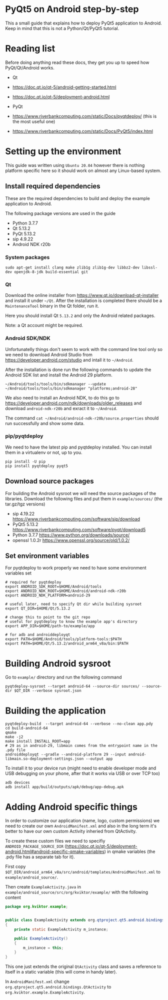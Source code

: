 # PyQt5 on Android step-by-step

This a small guide that explains how to deploy PyQt5 application to Android.
Keep in mind that this is not a Python/Qt/PyQt5 tutorial.

# Reading list

Before doing anything read these docs, they get you up to speed how PyQt/Qt/Android works.

- Qt
 - https://doc.qt.io/qt-5/android-getting-started.html
 - https://doc.qt.io/qt-5/deployment-android.html

- PyQt
 - https://www.riverbankcomputing.com/static/Docs/pyqtdeploy/ (this is the most useful one)
 - https://www.riverbankcomputing.com/static/Docs/PyQt5/index.html


# Setting up the environment

This guide was written using `Ubuntu 20.04` however there is nothing platform specific here
so it should work on almost any Linux-based system.

## Install required dependencies

These are the required dependencies to build and deploy the example application to Android.

The following package versions are used in the guide
- Python 3.7.7
- Qt 5.13.2
- PyQt 5.13.2
- sip 4.9.22
- Android NDK r20b

### System packages

```
sudo apt-get install clang make zlib1g zlib1g-dev libbz2-dev libssl-dev openjdk-8-jdk build-essential git
```

### Qt

Download the online installer from https://www.qt.io/download-qt-installer and install it under `~/Qt`.
After the installation is completed there should be a `MaintenanceTool` binary in the Qt folder, run it.

Here you should install Qt `5.13.2` and only the Android related packages.

Note: a Qt account might be required.

### Android SDK/NDK

Unfortunatelly things don't seem to work with the command line tool only so we need to download Android Studio from https://developer.android.com/studio and intall it to `~/Android`.

After the installation is done run the following commands to update the Android SDK list and install the Android 29 platform.

```
~/Android/tools/tools/bin/sdkmanager --update
~/Android/tools/tools/bin/sdkmanager "platforms;android-28"
```

We also need to install an Android NDK, to do this go to https://developer.android.com/ndk/downloads/older_releases and download `android-ndk-r20b` and exract it to `~/Android`.

The command `cat ~/Android/android-ndk-r20b/source.properties` should run successfully and show some data.

### pip/pyqtdeploy

We need to have the latest pip and pyqtdeploy installed.
You can install them in a virtualenv or not, up to you.

```
pip install -U pip
pip install pyqtdeploy pyqt5
```

## Download source packages

For building the Android sysroot we will need the source packages of the libraries.
Download the following files and put them in `example/sources/` (the tar.gz/tgz versions)

- sip 4.19.22 https://www.riverbankcomputing.com/software/sip/download
- PyQt5 5.13.2 https://www.riverbankcomputing.com/software/pyqt/download5
- Python 3.7.7 https://www.python.org/downloads/source/
- openssl 1.0.2r https://www.openssl.org/source/old/1.0.2/

## Set environment variables

For pyqtdeploy to work properly we need to have some environment variables set

```
# required for pyqtdeploy
export ANDROID_SDK_ROOT=$HOME/Android/tools
export ANDROID_NDK_ROOT=$HOME/Android/android-ndk-r20b
export ANDROID_NDK_PLATFORM=android-29

# useful later, need to specify Qt dir while building sysroot
export QT_DIR=$HOME/Qt/5.13.2

# change this to point to the git repo
# useful for pyqtdeploy to know the example app's directory
export APP_DIR=$HOME/path-to/example/app

# for adb and androiddeployqt
export PATH=$HOME/Android/tools/platform-tools:$PATH
export PATH=$HOME/Qt/5.13.2/android_arm64_v8a/bin:$PATH
```


# Building Android sysroot

Go to `example/` directory and run the following command

```
pyqtdeploy-sysroot --target android-64 --source-dir sources/ --source-dir $QT_DIR --verbose sysroot.json
```

# Building the application

```
pyqtdeploy-build  --target android-64 --verbose --no-clean app.pdy
cd build-android-64
qmake
make -j2
make install INSTALL_ROOT=app
# 29 as in android-29, libmain comes from the entrypoint name in the .pdy file
androiddeployqt --gradle --android-platform 29 --input android-libmain.so-deployment-settings.json --output app
```

To install it to your device run (might need to enable developer mode and USB debugging on your phone, after that it works via USB or over TCP too)
```
adb devices
adb install app/build/outputs/apk/debug/app-debug.apk
```

# Adding Android specific things

In order to customize our application (name, logo, custom permissions) we need to create our
own `AndroidManifest.xml` and also in the long term it's better to have our own custom
Activity inheried from QtActivity.

To create these custom files we need to specifiy `ANDROID_PACKAGE_SOURCE_DIR` (https://doc.qt.io/qt-5/deployment-android.html#android-specific-qmake-variables) in qmake variables (the .pdy file has a separate tab for it). 

First copy `$QT_DIR/android_arm64_v8a/src/android/templates/AndroidManifest.xml` to `example/android_source/`.

Then create `ExampleActivity.java` in `example/android_source/src/org/kviktor/example/` with the following content

```java
package org.kviktor.example;


public class ExampleActivity extends org.qtproject.qt5.android.bindings.QtActivity
{
    private static ExampleActivity m_instance;

    public ExampleActivity()
    {
        m_instance = this;
    }
}
```

This one just extends the original `QtActivity` class and saves a reference to itself in a static variable (this will come in handy later).

In `AndroidManifest.xml` change `org.qtproject.qt5.android.bindings.QtActivity` to
`org.kviktor.example.ExampleActivity`.
